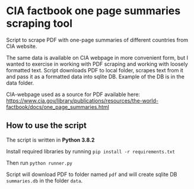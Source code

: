 # CIA factbook one page summaries scraping tool

Script to scrape PDF with one-page summaries of different countries from CIA website.

The same data is available on CIA webpage in more convenient form, but I wanted to exercise in working with PDF scraping and working with loosely formatted text.
Script downloads PDF to local folder, scrapes text from it and pass it as a formatted data into sqlite DB.
Example of the DB is in the data folder.

CIA-webpage used as a source for PDF available here:
https://www.cia.gov/library/publications/resources/the-world-factbook/docs/one_page_summaries.html


## How to use the script

The script is written in **Python 3.8.2**

Install required libraries by running ```pip install -r requirements.txt```

Then run ```python runner.py```

Script will download PDF to folder named `pdf` and will create sqlite DB `summaries.db` in the folder `data`.


